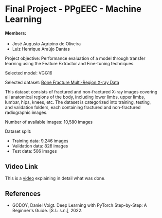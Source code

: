 # Final Project - PPgEEC - Machine Learning  

#### Members:  
- José Augusto Agripino de Oliveira  
- Luiz Henrique Araújo Dantas  

Project objective: Performance evaluation of a model through transfer learning using the Feature Extractor and Fine-tuning techniques  

Selected model: VGG16  

Selected dataset: [Bone Fracture Multi-Region X-ray Data](https://www.kaggle.com/datasets/bmadushanirodrigo/fracture-multi-region-x-ray-data)  

This dataset consists of fractured and non-fractured X-ray images covering all anatomical regions of the body, including lower limbs, upper limbs, lumbar, hips, knees, etc. The dataset is categorized into training, testing, and validation folders, each containing fractured and non-fractured radiographic images.  

Number of available images: 10,580 images  

Dataset split:  

- Training data: 9,246 images  
- Validation data: 828 images  
- Test data: 506 images

## Video Link
This is a [video](https://drive.google.com/file/d/1BhfG8vjKBOiwbwzqyuKG4KAjQgpD7Vkx/view?usp=sharing) explaining in detail what was done.

## References
- GODOY, Daniel Voigt. Deep Learning with PyTorch Step-by-Step: A Beginner's Guide. [S.l.: s.n.], 2022.
